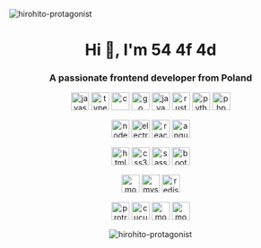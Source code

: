 <p align="left"> <img src="https://komarev.com/ghpvc/?username=hirohito-protagonist" alt="hirohito-protagonist" /> </p>
<h1 align="center">Hi 👋, I'm 54 4f 4d</h1>
<h3 align="center">A passionate frontend developer from Poland</h3>


<p align="center">
<img src="https://konpa.github.io/devicon/devicon.git/icons/javascript/javascript-original.svg" alt="javascript" width="32" height="32"/>
<img src="https://konpa.github.io/devicon/devicon.git/icons/typescript/typescript-original.svg" alt="typescript" width="32" height="32"/>
<img src="https://konpa.github.io/devicon/devicon.git/icons/c/c-original.svg" alt="c" width="32" height="32"/>
<img src="https://konpa.github.io/devicon/devicon.git/icons/go/go-original.svg" alt="go" width="32" height="32"/>
<img src="https://konpa.github.io/devicon/devicon.git/icons/java/java-original-wordmark.svg" alt="java" width="32" height="32"/>
<img src="https://konpa.github.io/devicon/devicon.git/icons/rust/rust-plain.svg" alt="rust" width="32" height="32"/>
<img src="https://konpa.github.io/devicon/devicon.git/icons/python/python-original-wordmark.svg" alt="python" width="32" height="32"/>
<img src="https://konpa.github.io/devicon/devicon.git/icons/php/php-original.svg" alt="php" width="32" height="32"/>
</p>

<p align="center">
<img src="https://konpa.github.io/devicon/devicon.git/icons/nodejs/nodejs-original-wordmark.svg" alt="nodejs" width="32" height="32"/>
<img src="https://konpa.github.io/devicon/devicon.git/icons/electron/electron-original.svg" alt="electron" width="32" height="32"/>
<img src="https://konpa.github.io/devicon/devicon.git/icons/react/react-original-wordmark.svg" alt="react" width="32" height="32"/>
<img src="https://konpa.github.io/devicon/devicon.git/icons/angularjs/angularjs-original.svg" alt="angularjs" width="32" height="32"/>
</p>

<p align="center">
<img src="https://konpa.github.io/devicon/devicon.git/icons/html5/html5-original-wordmark.svg" alt="html5" width="32" height="32"/>
<img src="https://konpa.github.io/devicon/devicon.git/icons/css3/css3-original-wordmark.svg" alt="css3" width="32" height="32"/>
<img src="https://konpa.github.io/devicon/devicon.git/icons/sass/sass-original.svg" alt="sass" width="32" height="32"/>
<img src="https://konpa.github.io/devicon/devicon.git/icons/bootstrap/bootstrap-plain.svg" alt="bootstrap" width="32" height="32"/>
</p>

<p align="center">
<img src="https://konpa.github.io/devicon/devicon.git/icons/mongodb/mongodb-original-wordmark.svg" alt="mongodb" width="32" height="32"/>
<img src="https://konpa.github.io/devicon/devicon.git/icons/mysql/mysql-original-wordmark.svg" alt="mysql" width="32" height="32"/>
<img src="https://konpa.github.io/devicon/devicon.git/icons/redis/redis-original-wordmark.svg" alt="redis" width="32" height="32"/>
</p>

<p align="center">
<img src="https://konpa.github.io/devicon/devicon.git/icons/protractor/protractor-plain-wordmark.svg" alt="protractor" width="32" height="32"/>
<img src="https://konpa.github.io/devicon/devicon.git/icons/cucumber/cucumber-plain-wordmark.svg" alt="cucumber" width="32" height="32"/>
<img src="https://konpa.github.io/devicon/devicon.git/icons/jasmine/jasmine-plain-wordmark.svg" alt="mocha" width="32" height="32"/>
<img src="https://konpa.github.io/devicon/devicon.git/icons/mocha/mocha-plain.svg" alt="mocha" width="32" height="32"/>
</p>

<p align="center"> <img src="https://github-readme-stats.vercel.app/api?username=hirohito-protagonist&show_icons=true" alt="hirohito-protagonist" /> </p>



<!--
**hirohito-protagonist/hirohito-protagonist** is a ✨ _special_ ✨ repository because its `README.md` (this file) appears on your GitHub profile.

Here are some ideas to get you started:

- 🔭 I’m currently working on ...
- 🌱 I’m currently learning ...
- 👯 I’m looking to collaborate on ...
- 🤔 I’m looking for help with ...
- 💬 Ask me about ...
- 📫 How to reach me: ...
- 😄 Pronouns: ...
- ⚡ Fun fact: ...
-->
